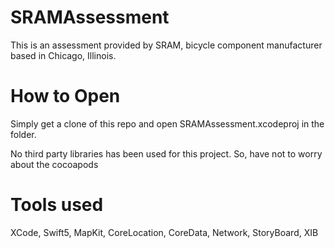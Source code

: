 # SRAMAssessment

<p>This is an assessment provided by SRAM, bicycle component manufacturer based in Chicago, Illinois. </p>

<h1>How to Open</h1>
<p>Simply get a clone of this repo and open SRAMAssessment.xcodeproj in the folder.</p>
<p>No third party libraries has been used for this project. So, have not to worry about the cocoapods</p>

<h1>Tools used</h1>
<p>XCode, Swift5, MapKit, CoreLocation, CoreData, Network, StoryBoard, XIB</p>
